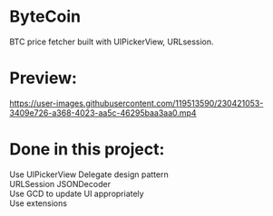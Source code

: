 # ByteCoin
BTC price fetcher built with UIPickerView, URLsession.
# Preview:

https://user-images.githubusercontent.com/119513590/230421053-3409e726-a368-4023-aa5c-46295baa3aa0.mp4


# Done in this project:
Use UIPickerView 
Delegate design pattern  
URLSession
JSONDecoder  
Use GCD to update UI appropriately  
Use extensions  
 

